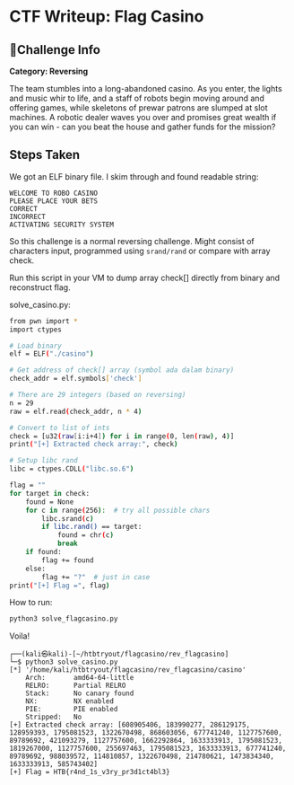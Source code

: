 # CTF Writeup: Flag Casino

## 🧩Challenge Info
**Category: Reversing**

The team stumbles into a long-abandoned casino. As you enter, the lights and music whir to life, and a staff of robots begin moving around and offering games, while skeletons of prewar patrons are slumped at slot machines. A robotic dealer waves you over and promises great wealth if you can win - can you beat the house and gather funds for the mission?

## Steps Taken

We got an ELF binary file. I skim through and found readable string:
```
WELCOME TO ROBO CASINO
PLEASE PLACE YOUR BETS
CORRECT
INCORRECT
ACTIVATING SECURITY SYSTEM
```

So this challenge is a normal reversing challenge. Might consist of characters input, programmed using ```srand/rand``` or compare with array check.

Run this script in your VM to dump array check[] directly from binary and reconstruct flag.


solve_casino.py:
```bash
from pwn import *
import ctypes

# Load binary
elf = ELF("./casino")

# Get address of check[] array (symbol ada dalam binary)
check_addr = elf.symbols['check']

# There are 29 integers (based on reversing)
n = 29
raw = elf.read(check_addr, n * 4)

# Convert to list of ints
check = [u32(raw[i:i+4]) for i in range(0, len(raw), 4)]
print("[+] Extracted check array:", check)

# Setup libc rand
libc = ctypes.CDLL("libc.so.6")

flag = ""
for target in check:
    found = None
    for c in range(256):  # try all possible chars
        libc.srand(c)
        if libc.rand() == target:
            found = chr(c)
            break
    if found:
        flag += found
    else:
        flag += "?"  # just in case
print("[+] Flag =", flag)
```

How to run:
```bash
python3 solve_flagcasino.py
```

Voila!
```
┌──(kali㉿kali)-[~/htbtryout/flagcasino/rev_flagcasino]
└─$ python3 solve_casino.py
[*] '/home/kali/htbtryout/flagcasino/rev_flagcasino/casino'
    Arch:       amd64-64-little
    RELRO:      Partial RELRO
    Stack:      No canary found
    NX:         NX enabled
    PIE:        PIE enabled
    Stripped:   No
[+] Extracted check array: [608905406, 183990277, 286129175, 128959393, 1795081523, 1322670498, 868603056, 677741240, 1127757600, 89789692, 421093279, 1127757600, 1662292864, 1633333913, 1795081523, 1819267000, 1127757600, 255697463, 1795081523, 1633333913, 677741240, 89789692, 988039572, 114810857, 1322670498, 214780621, 1473834340, 1633333913, 585743402]
[+] Flag = HTB{r4nd_1s_v3ry_pr3d1ct4bl3}
  ```   
